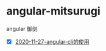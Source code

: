 # angular-mitsurugi
angular 御剑

- [x] [2020-11-27-angular-cli的使用](./note/2020-11-27-angular-cli-usage.md)
